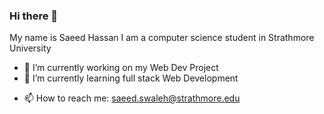 ### Hi there 👋
My name is Saeed Hassan
I am a computer science student in Strathmore University
<!--
**Alaswad777/Alaswad777** is a ✨ _special_ ✨ repository because its `README.md` (this file) appears on your GitHub profile.

Here are some ideas to get you started:-->

- 🔭 I’m currently working on my Web Dev Project
- 🌱 I’m currently learning full stack Web Development
<!-- - 👯 I’m looking to collaborate on ...
- 🤔 I’m looking for help with ...
- 💬 Ask me about ... -->
- 📫 How to reach me: saeed.swaleh@strathmore.edu
<!-- - 😄 Pronouns: ...
- ⚡ Fun fact: ... -->

